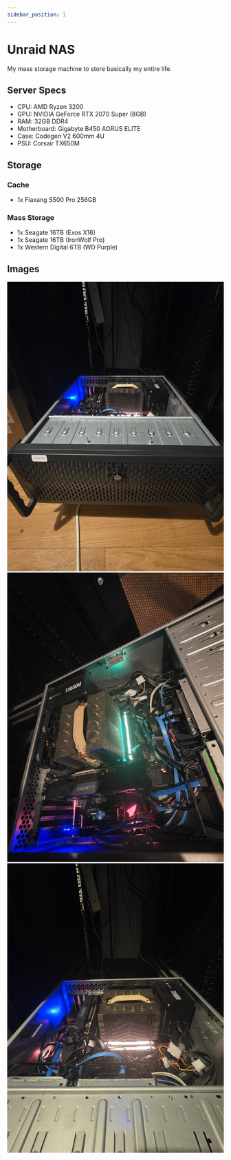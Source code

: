 ```yaml
---
sidebar_position: 1
---
```


# Unraid NAS

My mass storage machine to store basically my entire life.

## Server Specs

- CPU: AMD Ryzen 3200
- GPU: NVIDIA GeForce RTX 2070 Super (8GB)
- RAM: 32GB DDR4
- Motherboard: Gigabyte B450 AORUS ELITE
- Case: Codegen V2 600mm 4U
- PSU: Corsair TX650M

## Storage

### Cache

- 1x Fiaxang S500 Pro 256GB

### Mass Storage

- 1x Seagate 16TB (Exos X16)
- 1x Seagate 16TB (IronWolf Pro)
- 1x Western Digital 6TB (WD Purple)

## Images

![Front](./img/20250501_204211.jpg)
![Side](./img/20250501_204110.jpg)
![Top](./img/20250501_204105.jpg)
